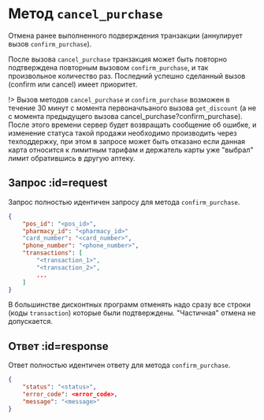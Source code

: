 # Метод `cancel_purchase`

Отмена ранее выполненного подверждения транзакции (аннулирует вызов `confirm_purchase`). 

После вызова `cancel_purchase` транзакция может быть повторно подтверждена повторным вызовом `confirm_purchase`, и так произвольное количество раз. Последний успешно сделанный вызов (confirm или cancel) имеет приоритет.

!> Вызов методов `cancel_purchase` и `confirm_purchase` возможен в течение 30 минут с момента первоначльаного вызова `get_discount` (а не с момента предыдущего вызова cancel_purchase?confirm_purchase). После этого времени сервер будет возвращать сообщение об ошибке, и изменение статуса такой продажи необходимо производить через техподдержку, при этом в запросе может быть отказано если данная карта относится к лимитным тарифам и держатель карты уже "выбрал" лимит обратившись в другую аптеку.

## Запрос :id=request

Запрос полностью идентичен запросу для метода `confirm_purchase`.

```json
{
    "pos_id": "<pos_id>",
    "pharmacy_id": "<pharmacy_id>"
    "card_number": "<card_number>",
    "phone_number": "<phone_number>",
    "transactions": [
        "<transaction_1>",
        "<transaction_2>",
        ...
    ]
}
```

В большинстве дисконтных программ отменять надо сразу все строки (коды `transaction`) которые были подтверждены. "Частичная" отмена не допускается.

## Ответ :id=response

Ответ полностью идентичен ответу для метода `confirm_purchase`.

```json
{
    "status": "<status>",
    "error_code": <error_code>,
    "message": "<message>"
}
```
